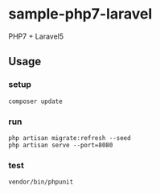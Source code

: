# sample-php7-laravel

PHP7 + Laravel5

## Usage

### setup

```
composer update
```

### run

```
php artisan migrate:refresh --seed
php artisan serve --port=8080
```

### test

```
vendor/bin/phpunit
```

